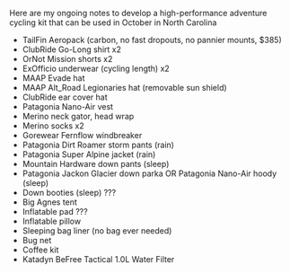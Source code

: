 Here are my ongoing notes to develop a high-performance adventure cycling kit that can be used in October in North Carolina

- TailFin Aeropack  (carbon, no fast dropouts, no pannier mounts, $385)
- ClubRide Go-Long shirt x2
- OrNot Mission shorts x2
- ExOfficio underwear (cycling length) x2
- MAAP Evade hat
- MAAP Alt_Road Legionaries  hat (removable sun shield)
- ClubRide ear cover hat
- Patagonia Nano-Air vest
- Merino neck gator, head wrap
- Merino socks x2
- Gorewear Fernflow windbreaker
- Patagonia Dirt Roamer storm pants (rain)
- Patagonia Super Alpine jacket (rain)
- Mountain Hardware down pants (sleep)
- Patagonia Jackon Glacier down parka OR Patagonia Nano-Air hoody (sleep)
- Down booties (sleep) ???
- Big Agnes tent
- Inflatable pad ???
- Inflatable pillow
- Sleeping bag liner (no bag ever needed)
- Bug net
- Coffee kit
- Katadyn BeFree Tactical 1.0L Water Filter
